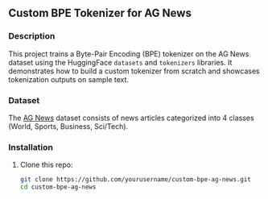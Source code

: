 <!-- README.md -->

## Custom BPE Tokenizer for AG News

### Description
This project trains a Byte-Pair Encoding (BPE) tokenizer on the AG News dataset using the HuggingFace `datasets` and `tokenizers` libraries. It demonstrates how to build a custom tokenizer from scratch and showcases tokenization outputs on sample text.

### Dataset
The [AG News](https://huggingface.co/datasets/ag_news) dataset consists of news articles categorized into 4 classes (World, Sports, Business, Sci/Tech).

### Installation
1. Clone this repo:
   ```bash
   git clone https://github.com/yourusername/custom-bpe-ag-news.git
   cd custom-bpe-ag-news
